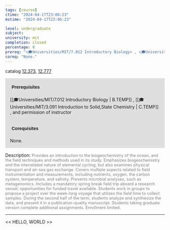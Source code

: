 ```yaml
---
tags: [course]
ctime: "2024-04-17T23:06:23"
mstime: "2024-04-17T23:06:23"

level: undergraduate
subject: 
university: mit
completion: closed
percentage: 0
prereq: "<🎓Universities/MIT/7.012 Introductory Biology> , <🎓Universities/MIT/3.091 Introduction to Solid,State Chemistry> , and permission of instructor"
coreq: "None."
---
```


catalog [12.373](http://student.mit.edu/catalog/m12a.html#12.373), [12.777](http://student.mit.edu/catalog/m12c.html#12.777)

<span style="display: block; padding: 15px; background-color: rgb(100, 100, 100, 0.2);"><font id="m_prereq763_0" style="display: block; font-family: Arial, sans-serif; font-weight: bold; padding: 5px">Prerequisites</font><br><span id="prereq763_0">[[🎓Universities/MIT/7.012 Introductory Biology | B.TEMP]] , [[🎓Universities/MIT/3.091 Introduction to Solid,State Chemistry | C.TEMP]] , and permission of instructor</span></span>
<span style="display: block; padding: 15px; background-color: rgb(100, 100, 100, 0.2);"><font id="m_coreq763_0" style="display: block; font-family: Arial, sans-serif; font-weight: bold; padding: 5px">Corequisites</font><br><span id="coreq763_0">None.</span></span>

<font style="">Description:</font>
<font style="color: grey; font-size: 0.8rem;">Provides an introduction to the biogeochemistry of the ocean, and the field techniques and methods used in its study. Emphasizes biogeochemistry and the interrelated nature of elemental cycling, but also examines physical transport and air-sea gas exchange. Covers multiple aspects related to field instrumentation and measurements, including nutrients, oxygen, the carbon system, temperature, and salinity. Presents microbial analyses, such as metagenomics. Includes a mandatory spring break field trip aboard a research vessel; opportunities for funded travel available. Students work in groups to propose a project over the week-long voyage that utilizes the field time to collect samples. During the second half of the term, students analyze and synthesize the data, and present it in a publication-quality manuscript. Students taking graduate version complete additional assignments. Enrollment limited.</font>



---

<< HELLO, WORLD >>
